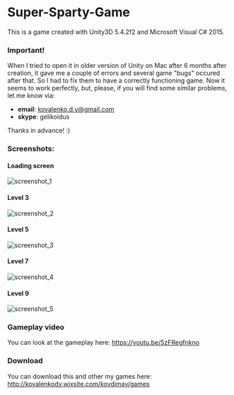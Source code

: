 # Super-Sparty-Game
This is a game created with Unity3D 5.4.2f2 and Microsoft Visual C# 2015. 

### Important!
When I tried to open it in older version of Unity on Mac after 6 months after creation, it gave me a couple of errors and several game "bugs" occured after that. So I had to fix them to have a correctly functioning game. Now it seems to work perfectly, but, please, if you will find some similar problems, let me know via:
- **email**: kovalenko.d.y@gmail.com
- **skype**: gelikoidus

Thanks in advance! :)

### Screenshots:
#### Loading screen
![screenshot_1](https://cloud.githubusercontent.com/assets/26466644/25772918/39de237c-327d-11e7-9a5d-aac5d4c69e82.png)
#### Level 3
![screenshot_2](https://cloud.githubusercontent.com/assets/26466644/25772914/39b1293a-327d-11e7-8486-ad5bcef7b938.png)
#### Level 5
![screenshot_3](https://cloud.githubusercontent.com/assets/26466644/25772915/39cbd1f4-327d-11e7-8490-bc3915b10d05.png)
#### Level 7
![screenshot_4](https://cloud.githubusercontent.com/assets/26466644/25772916/39d80de8-327d-11e7-8120-38af9417983b.png)
#### Level 9
![screenshot_5](https://cloud.githubusercontent.com/assets/26466644/25772917/39da6098-327d-11e7-87f0-0ba9599d5fd5.png)

### Gameplay video
You can look at the gameplay here: https://youtu.be/5zFRegfnkno

### Download
You can download this and other my games here: http://kovalenkody.wixsite.com/kovdimay/games
